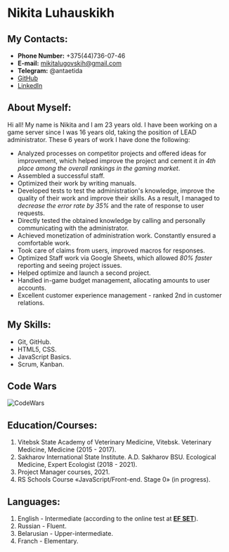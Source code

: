 # Nikita Luhauskikh #

## My Contacts: ##
* **Phone Number:** +375(44)736-07-46
* **E-mail:** mikitalugovskih@gmail.com
* **Telegram:** @antaetida
* [GitHub](https://github.com/nikitalugovskih)
* [LinkedIn](https://www.linkedin.com/in/nikita-luhauskikh-649034223/)

## About Myself: ##
Hi all! My name is Nikita and I am 23 years old. I have been working on a game server since I was 16 years old, taking the position of LEAD administrator. These 6 years of work I have done the following:
* Analyzed processes on competitor projects and offered ideas for improvement, which helped improve the project and cement it *in 4th place among the overall rankings in the gaming market*.
* Assembled a successful staff.
* Optimized their work by writing manuals.
* Developed tests to test the administration's knowledge, improve the quality of their work and improve their skills. As a result, I managed to *decrease the error rate by 35%* and the rate of response to user requests.
* Directly tested the obtained knowledge by calling and personally communicating with the administrator.
* Achieved monetization of administration work. Constantly ensured a comfortable work.
* Took care of claims from users, improved macros for responses.
* Optimized Staff work via Google Sheets, which allowed *80% faster* reporting and seeing project issues. 
* Helped optimize and launch a second project.
* Handled in-game budget management, allocating amounts to user accounts. 
* Excellent customer experience management - ranked 2nd in customer relations.

## My Skills: ##
  * Git, GitHub.
  * HTML5, CSS.
  * JavaScript Basics.
  * Scrum, Kanban.

## Code Wars ##
![CodeWars](https://www.codewars.com/users/nikitalugovskih/badges/large)

## Education/Courses: ##
1. Vitebsk State Academy of Veterinary Medicine, Vitebsk. Veterinary Medicine, Medicine (2015 - 2017).
2. Sakharov International State Institute. A.D. Sakharov BSU. Ecological Medicine, Expert Ecologist (2018 - 2021).
3. Project Manager courses, 2021.
4. RS Schools Course «JavaScript/Front-end. Stage 0» (in progress).

## Languages: ##
1. English - Intermediate (according to the online test at [**EF SET**](www.efset.org)).
2. Russian - Fluent.
3. Belarusian - Upper-intermediate.
4. Franch - Elementary.







